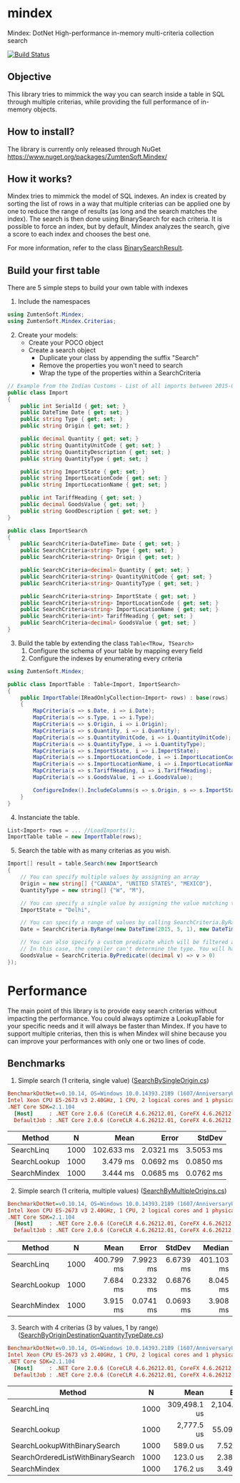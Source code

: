 # mindex
Mindex: DotNet High-performance in-memory multi-criteria collection search

[![Build Status](https://zumten.visualstudio.com/_apis/public/build/definitions/d6fe51c2-2715-43c8-8bff-5cb5575470b4/1/badge)](https://zumten.visualstudio.com/ZumtenSoft/_build/index?definitionId=1)

## Objective

This library tries to mimmick the way you can search inside a table in SQL through multiple criterias, while providing the full performance of in-memory objects.

## How to install?

The library is currently only released through NuGet https://www.nuget.org/packages/ZumtenSoft.Mindex/


## How it works?

Mindex tries to mimmick the model of SQL indexes. An index is created by sorting the list of rows in a way that multiple criterias can be applied one by one to reduce the range of results (as long and the search matches the index). The search is then done using BinarySearch for each criteria. It is possible to force an index, but by default, Mindex analyzes the search, give a score to each index and chooses the best one.

For more information, refer to the class [BinarySearchResult](https://github.com/zumten/mindex/blob/master/src/ZumtenSoft.Mindex/BinarySearchResult.cs).


## Build your first table

There are 5 simple steps to build your own table with indexes

1. Include the namespaces

```csharp
using ZumtenSoft.Mindex;
using ZumtenSoft.Mindex.Criterias;
```

2. Create your models:
    - Create your POCO object
    - Create a search object
        - Duplicate your class by appending the suffix "Search"
        - Remove the properties you won't need to search
        - Wrap the type of the properties within a SearchCriteria<T>

```csharp
// Example from the Indian Customs - List of all imports between 2015-05-01 to 2015-09-11
public class Import
{
    public int SerialId { get; set; }
    public DateTime Date { get; set; }
    public string Type { get; set; }
    public string Origin { get; set; }

    public decimal Quantity { get; set; }
    public string QuantityUnitCode { get; set; }
    public string QuantityDescription { get; set; }
    public string QuantityType { get; set; }

    public string ImportState { get; set; }
    public string ImportLocationCode { get; set; }
    public string ImportLocationName { get; set; }

    public int TariffHeading { get; set; }
    public decimal GoodsValue { get; set; }
    public string GoodDescription { get; set; }
}

public class ImportSearch
{
    public SearchCriteria<DateTime> Date { get; set; }
    public SearchCriteria<string> Type { get; set; }
    public SearchCriteria<string> Origin { get; set; }

    public SearchCriteria<decimal> Quantity { get; set; }
    public SearchCriteria<string> QuantityUnitCode { get; set; }
    public SearchCriteria<string> QuantityType { get; set; }

    public SearchCriteria<string> ImportState { get; set; }
    public SearchCriteria<string> ImportLocationCode { get; set; }
    public SearchCriteria<string> ImportLocationName { get; set; }
    public SearchCriteria<int> TariffHeading { get; set; }
    public SearchCriteria<decimal> GoodsValue { get; set; }
}
```

3. Build the table by extending the class `Table<TRow, TSearch>`
    1. Configure the schema of your table by mapping every field
    2. Configure the indexes by enumerating every criteria

```csharp
using ZumtenSoft.Mindex;

public class ImportTable : Table<Import, ImportSearch>
{
    public ImportTable(IReadOnlyCollection<Import> rows) : base(rows)
    {
        MapCriteria(s => s.Date, i => i.Date);
        MapCriteria(s => s.Type, i => i.Type);
        MapCriteria(s => s.Origin, i => i.Origin);
        MapCriteria(s => s.Quantity, i => i.Quantity);
        MapCriteria(s => s.QuantityUnitCode, i => i.QuantityUnitCode);
        MapCriteria(s => s.QuantityType, i => i.QuantityType);
        MapCriteria(s => s.ImportState, i => i.ImportState);
        MapCriteria(s => s.ImportLocationCode, i => i.ImportLocationCode);
        MapCriteria(s => s.ImportLocationName, i => i.ImportLocationName);
        MapCriteria(s => s.TariffHeading, i => i.TariffHeading);
        MapCriteria(s => s.GoodsValue, i => i.GoodsValue);

        ConfigureIndex().IncludeColumns(s => s.Origin, s => s.ImportState, s => s.QuantityType, s => s.Date).Build();
    }
}
```

4. Instanciate the table.
```csharp
List<Import> rows = ... //LoadImports();
ImportTable table = new ImportTable(rows);
```
5. Search the table with as many criterias as you wish.
```csharp
Import[] result = table.Search(new ImportSearch
{
    // You can specify multiple values by assigning an array
    Origin = new string[] {"CANADA", "UNITED STATES", "MEXICO"},
    QuantityType = new string[] {"W", "M"},

    // You can specify a single value by assigning the value matching the criteria type
    ImportState = "Delhi",

    // You can specify a range of values by calling SearchCriteria.ByRange
    Date = SearchCriteria.ByRange(new DateTime(2015, 5, 1), new DateTime(2015, 5, 14)),

    // You can also specify a custom predicate which will be filtered after everything else.
    // In this case, the compiler can't determine the type. You will have to specify it yourself.
    GoodsValue = SearchCriteria.ByPredicate((decimal v) => v > 0)
});
```

# Performance

The main point of this library is to provide easy search criterias without impacting the performance. You could always optimize a LookupTable for your specific needs and it will always be faster than Mindex. If you have to support multiple criterias, then this is when Mindex will shine because you can improve your performances with only one or two lines of code.

## Benchmarks

1. Simple search (1 criteria, single value) ([SearchBySingleOrigin.cs](https://github.com/zumten/mindex/blob/master/src/ZumtenSoft.Mindex.Benchmark/IndianCustoms/SearchBySingleOrigin.cs))

``` ini
BenchmarkDotNet=v0.10.14, OS=Windows 10.0.14393.2189 (1607/AnniversaryUpdate/Redstone1)
Intel Xeon CPU E5-2673 v3 2.40GHz, 1 CPU, 2 logical cores and 1 physical core
.NET Core SDK=2.1.104
  [Host]     : .NET Core 2.0.6 (CoreCLR 4.6.26212.01, CoreFX 4.6.26212.01), 64bit RyuJIT
  DefaultJob : .NET Core 2.0.6 (CoreCLR 4.6.26212.01, CoreFX 4.6.26212.01), 64bit RyuJIT
```
|       Method |    N |       Mean |     Error |    StdDev |
|------------- |----- |-----------:|----------:|----------:|
|   SearchLinq | 1000 | 102.633 ms | 2.0321 ms | 3.5053 ms |
| SearchLookup | 1000 |   3.479 ms | 0.0692 ms | 0.0850 ms |
| SearchMindex | 1000 |   3.444 ms | 0.0685 ms | 0.0762 ms |




2. Simple search (1 criteria, multiple values) ([SearchByMultipleOrigins.cs](https://github.com/zumten/mindex/blob/master/src/ZumtenSoft.Mindex.Benchmark/IndianCustoms/SearchByMultipleOrigins.cs))

``` ini
BenchmarkDotNet=v0.10.14, OS=Windows 10.0.14393.2189 (1607/AnniversaryUpdate/Redstone1)
Intel Xeon CPU E5-2673 v3 2.40GHz, 1 CPU, 2 logical cores and 1 physical core
.NET Core SDK=2.1.104
  [Host]     : .NET Core 2.0.6 (CoreCLR 4.6.26212.01, CoreFX 4.6.26212.01), 64bit RyuJIT
  DefaultJob : .NET Core 2.0.6 (CoreCLR 4.6.26212.01, CoreFX 4.6.26212.01), 64bit RyuJIT
```
|       Method |    N |       Mean |     Error |    StdDev |     Median |
|------------- |----- |-----------:|----------:|----------:|-----------:|
|   SearchLinq | 1000 | 400.799 ms | 7.9923 ms | 6.6739 ms | 401.103 ms |
| SearchLookup | 1000 |   7.684 ms | 0.2332 ms | 0.6876 ms |   8.045 ms |
| SearchMindex | 1000 |   3.915 ms | 0.0741 ms | 0.0693 ms |   3.908 ms |




3. Search with 4 criterias (3 by values, 1 by range) ([SearchByOriginDestinationQuantityTypeDate.cs](https://github.com/zumten/mindex/blob/master/src/ZumtenSoft.Mindex.Benchmark/IndianCustoms/SearchByOriginDestinationQuantityTypeDate.cs))

``` ini
BenchmarkDotNet=v0.10.14, OS=Windows 10.0.14393.2189 (1607/AnniversaryUpdate/Redstone1)
Intel Xeon CPU E5-2673 v3 2.40GHz, 1 CPU, 2 logical cores and 1 physical core
.NET Core SDK=2.1.104
  [Host]     : .NET Core 2.0.6 (CoreCLR 4.6.26212.01, CoreFX 4.6.26212.01), 64bit RyuJIT
  DefaultJob : .NET Core 2.0.6 (CoreCLR 4.6.26212.01, CoreFX 4.6.26212.01), 64bit RyuJIT
```
|                            Method |    N |         Mean |        Error |       StdDev |
|---------------------------------- |----- |-------------:|-------------:|-------------:|
|                        SearchLinq | 1000 | 309,498.1 us | 2,104.052 us | 1,756.979 us |
|                      SearchLookup | 1000 |   2,777.5 us |    55.091 us |    75.409 us |
|      SearchLookupWithBinarySearch | 1000 |     589.0 us |     7.527 us |     6.673 us |
| SearchOrderedListWithBinarySearch | 1000 |     123.0 us |     2.389 us |     2.844 us |
|                      SearchMindex | 1000 |     176.2 us |     3.499 us |     5.128 us |

